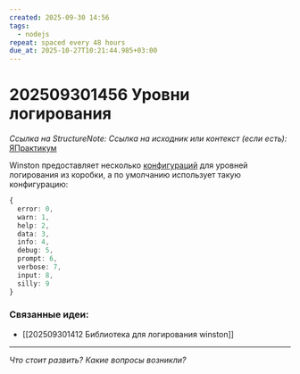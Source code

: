 ```yaml
---
created: 2025-09-30 14:56
tags:
  - nodejs
repeat: spaced every 48 hours
due_at: 2025-10-27T10:21:44.985+03:00
---
```

# 202509301456 Уровни логирования

*Ссылка на StructureNote:*
*Ссылка на исходник или контекст (если есть):* [ЯПрактикум](https://practicum.yandex.ru/learn/backend-nodejs/courses/16b47298-e20d-4fde-9619-1ab305039a00/sprints/564238/topics/7c96eb76-3d6b-4f26-8c50-71c3fa757f2b/lessons/3293dc4e-15ac-48f7-afc6-4e8f16466a2f/)

Winston предоставляет несколько [конфигураций](https://github.com/winstonjs/triple-beam/tree/master/config) для уровней логирования из коробки, а по умолчанию использует такую конфигурацию:

```ts
{
  error: 0,
  warn: 1,
  help: 2,
  data: 3,
  info: 4,
  debug: 5,
  prompt: 6,
  verbose: 7,
  input: 8,
  silly: 9
}
```

### Связанные идеи:

* [[202509301412 Библиотека для логирования winston]]

---

*Что стоит развить? Какие вопросы возникли?*
